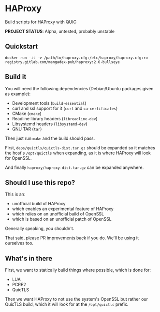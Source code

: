 # HAProxy

Build scripts for HAProxy with QUIC

**PROJECT STATUS**: Alpha, untested, probably unstable

## Quickstart

    docker run -it -v /path/to/haproxy.cfg:/etc/haproxy/haproxy.cfg:ro registry.gitlab.com/mangadex-pub/haproxy:2.6-bullseye

## Build it

You will need the following dependencies (Debian/Ubuntu packages given as example):

- Development tools (`build-essential`)
- curl and ssl support for it (`curl` and `ca-certificates`)
- CMake (`cmake`)
- Readline library headers (`libreadline-dev`)
- Libsystemd headers (`libsystemd-dev`)
- GNU TAR (`tar`)

Then just run `make` and the build should pass.

First, `deps/quictls/quictls-dist.tar.gz` should be expanded so it matches the host's
`/opt/quictls` when expanding, as it is where HAProxy will look for OpenSSL.

And finally `haproxy/haproxy-dist.tar.gz` can be expanded anywhere.

## Should I use this repo?

This is an:
- unofficial build of HAProxy
- which enables an experimental feature of HAProxy
- which relies on an unofficial build of OpenSSL
- which is based on an unofficial patch of OpenSSL

Generally speaking, you shouldn't.

That said, please PR improvements back if you do. We'll be using it ourselves too.

## What's in there

First, we want to statically build things where possible, which is done for:
- LUA
- PCRE2
- QuicTLS

Then we want HAProxy to not use the system's OpenSSL but rather our QuicTLS build, which
it will look for at the `/opt/quictls` prefix.
